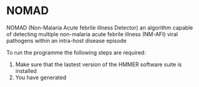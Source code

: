 # NOMAD
NOMAD (Non-Malaria Acute febrile illness Detector) an algorithm capable of detecting multiple non-malaria acute febrile illness (NM-AFI) viral pathogens within an intra-host disease episode

To run the programme the following steps are required: 
1. Make sure that the lastest version of the HMMER software suite is installed
2. You have generated 
